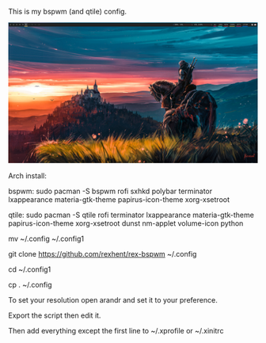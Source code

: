 This is my bspwm (and qtile) config.

![Desktop](https://raw.githubusercontent.com/rexhent/wm-pics/main/bspwm.png)

Arch install:

bspwm:
sudo pacman -S bspwm rofi sxhkd polybar terminator lxappearance materia-gtk-theme papirus-icon-theme xorg-xsetroot

qtile:
sudo pacman -S qtile rofi terminator lxappearance materia-gtk-theme papirus-icon-theme xorg-xsetroot dunst nm-applet volume-icon python



mv ~/.config ~/.config1

git clone https://github.com/rexhent/rex-bspwm ~/.config

cd ~/.config1

cp . ~/.config

To set your resolution open arandr and set it to your preference.

Export the script then edit it.

Then add everything except the first line to ~/.xprofile or ~/.xinitrc
